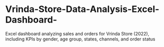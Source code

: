 # Vrinda-Store-Data-Analysis-Excel-Dashboard-
Excel dashboard analyzing sales and orders for Vrinda Store (2022), including KPIs by gender, age group, states, channels, and order status
